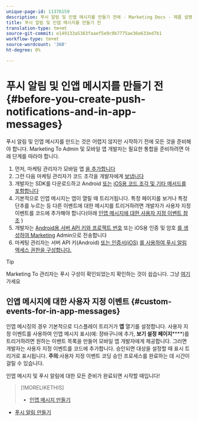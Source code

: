 ```yaml
---
unique-page-id: 11376159
description: 푸시 알림 및 인앱 메시지를 만들기 전에 - Marketing Docs - 제품 설명서
title: 푸시 알림 및 인앱 메시지를 만들기 전
translation-type: tm+mt
source-git-commit: e149133a5383faaef5e9c9b7775ae36e633ed7b1
workflow-type: tm+mt
source-wordcount: '360'
ht-degree: 0%

---
```



# 푸시 알림 및 인앱 메시지를 만들기 전 {#before-you-create-push-notifications-and-in-app-messages}

푸시 알림 및 인앱 메시지를 만드는 것은 어렵지 않지만 시작하기 전에 모든 것을 준비해야 합니다. Marketing To Admin 및 모바일 앱 개발자는 필요한 통합을 준비하려면 아래 단계를 따라야 합니다.

1. 먼저, 마케팅 관리자가 모바일 앱 [을 추가합니다](add-a-mobile-app.md)
1. 그런 다음 마케팅 관리자가 코드 조각을 개발자에게 [보냅니다](send-sdk-code-to-a-developer.md)
1. 개발자는 SDK를 다운로드하고 Android [또는](http://developers.marketo.com/documentation/mobile/installation-instructions-on-android/) [iOS용 코드 조각 및 기타 메서드를 포함합니다](http://developers.marketo.com/documentation/mobile/installation-instructions-on-ios/)
1. 기본적으로 인앱 메시지는 앱이 열릴 때 트리거됩니다. 특정 페이지를 보거나 특정 단추를 누르는 등 다른 이벤트에 대한 메시지를 트리거하려면 개발자가 사용자 지정 이벤트를 코드에 추가해야 합니다(아래 [인앱 메시지에 대한 사용자 지정 이벤트 참조](#CustomEvents) )
1. 개발자는 [Android용 서버 API 키와 프로젝트 번호](http://developers.marketo.com/documentation/mobile/enabling-push-notifications-on-android/) 또는 iOS용 인증 및 암호 [를 생성하여 Marketing](http://developers.marketo.com/documentation/mobile/enabling-push-notifications-on-ios/) Admin으로 전송합니다
1. 마케팅 관리자는 서버 API 키(Android) [또는 인증서(iOS)](configure-mobile-app-android-push-access.md) [를 사용하여 푸시 알림 액세스 권한을 구성합니다.](configure-mobile-app-ios-push-access.md)

>[!TIP]
>
>Marketing To 관리자는 푸시 구성이 확인되었는지 확인하는 것이 쉽습니다. 그냥 [여기](verify-push-configuration.md)가세요

## 인앱 메시지에 대한 사용자 지정 이벤트 {#custom-events-for-in-app-messages}

인앱 메시징의 경우 기본적으로 디스플레이 트리거가 **앱** 열기를 설정합니다. 사용자 지정 이벤트를 사용하여 인앱 메시지 표시(예: 장바구니에 추가, **보기 설정 페이지******)를 트리거하려면 원하는 이벤트 목록을 만들어 모바일 앱 개발자에게 제공합니다. 그러면 개발자는 사용자 지정 이벤트를 코드에 추가합니다. 승인되면 대상을 설정할 때 표시 트리거로 표시됩니다. **주의**:사용자 지정 이벤트 코딩 승인 프로세스를 완료하는 데 시간이 걸릴 수 있습니다.

인앱 메시지 및 푸시 알림에 대한 모든 준비가 완료되면 시작할 때입니다!

>[!MORELIKETHIS]
>
>* [인앱 메시지 만들기](http://docs.marketo.com/display/docs/create+an+in-app+message)
   >
   >
* [푸시 알림 만들기](../../../product-docs/mobile-marketing/push-notifications/create-a-push-notification.md)

>



